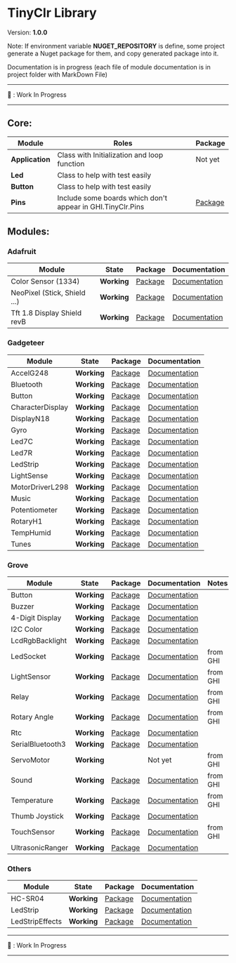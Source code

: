 # TinyClr Library
Version: __1.0.0__

Note: If environment variable __NUGET_REPOSITORY__ is define, some project generate a Nuget package for them, and copy generated package into it.

Documentation is in progress (each file of module documentation is in project folder with MarkDown File)

***
:construction: : Work In Progress
***

## Core:
Module              | Roles       | Package                                                                                            
------------------- | ----------- | -------------------------------------------------------------------------------------------------- 
 __Application__ | Class with Initialization and loop function | Not yet
__Led__ | Class to help with test easily |
__Button__ | Class to help with test easily |
__Pins__ | Include some boards which don't appear in GHI.TinyClr.Pins | [Package](https://www.nuget.org/packages/Bauland.Pins/)

## Modules:

### Adafruit

Module              | State       | Package                                                                                             | Documentation
------------------- | ----------- | --------------------------------------------------------------------------------------------------- | ----------------------------------------------------------------------------------------------------------------------
Color Sensor (1334) | __Working__ | [Package](https://www.nuget.org/packages/Bauland.Adafruit.ColorSensor1334/) | [Documentation](https://github.com/bauland/TinyClrLib/blob/master/Modules/Adafruit/ColorSensor1334/ColorSensor1334.md) 
NeoPixel (Stick, Shield ...) | __Working__ | [Package](https://www.nuget.org/packages/Bauland.Adafruit.NeoPixel/) | [Documentation](https://github.com/bauland/TinyClrLib/blob/master/Modules/Adafruit/ColorSensor1334/ColorSensor1334.md) 
Tft 1.8 Display Shield revB | __Working__ | [Package](https://www.nuget.org/packages/Bauland.Adafruit.TftDisplayShield/) | [Documentation](https://github.com/bauland/TinyClrLib/blob/master/Modules/Adafruit/TftDisplayShield/TftDisplayShield.md) 

### Gadgeteer

Module           | State       | Package                                                                                               | Documentation
---------------- | ----------- | ----------------------------------------------------------------------------------------------------- | -------------
AccelG248        | __Working__ | [Package](https://www.nuget.org/packages/Bauland.Gadgeteer.AccelG248/)        | [Documentation](https://github.com/bauland/TinyClrLib/blob/master/Modules/Gadgeteer/AccelG248/AccelG248.md)
Bluetooth		 | __Working__ | [Package](https://www.nuget.org/packages/Bauland.Gadgeteer.Bluetooth/)        | [Documentation](https://github.com/bauland/TinyClrLib/blob/master/Modules/Gadgeteer/Bluetooth/Bluetooth.md)
Button           | __Working__ | [Package](https://www.nuget.org/packages/Bauland.Gadgeteer.Button/)           | [Documentation](https://github.com/bauland/TinyClrLib/blob/master/Modules/Gadgeteer/Button/Button.md)
CharacterDisplay | __Working__ | [Package](https://www.nuget.org/packages/Bauland.Gadgeteer.CharacterDisplay/) | [Documentation](https://github.com/bauland/TinyClrLib/blob/master/Modules/Gadgeteer/CharacterDisplay/CharacterDisplay.md)
DisplayN18       | __Working__ | [Package](https://www.nuget.org/packages/Bauland.Gadgeteer.DisplayN18/)       | [Documentation](https://github.com/bauland/TinyClrLib/blob/master/Modules/Gadgeteer/DisplayN18/DisplayN18.md)
Gyro             | __Working__ | [Package](https://www.nuget.org/packages/Bauland.Gadgeteer.Gyro/)             | [Documentation](https://github.com/bauland/TinyClrLib/blob/master/Modules/Gadgeteer/Gyro/Gyro.md)
Led7C            | __Working__ | [Package](https://www.nuget.org/packages/Bauland.Gadgeteer.Led7C/)            | [Documentation](https://github.com/bauland/TinyClrLib/blob/master/Modules/Gadgeteer/Led7C/Led7C.md)
Led7R            | __Working__ | [Package](https://www.nuget.org/packages/Bauland.Gadgeteer.Led7R/)            | [Documentation](https://github.com/bauland/TinyClrLib/blob/master/Modules/Gadgeteer/Led7R/Led7R.md)
LedStrip         | __Working__ | [Package](https://www.nuget.org/packages/Bauland.Gadgeteer.LedStrip/)         | [Documentation](https://github.com/bauland/TinyClrLib/blob/master/Modules/Gadgeteer/LedStrip/LedStrip.md)
LightSense       | __Working__ | [Package](https://www.nuget.org/packages/Bauland.Gadgeteer.LightSense/)       | [Documentation](https://github.com/bauland/TinyClrLib/blob/master/Modules/Gadgeteer/LightSense/LightSense.md)
MotorDriverL298  | __Working__ | [Package](https://www.nuget.org/packages/Bauland.Gadgeteer.MotorDriverL298/)  | [Documentation](https://github.com/bauland/TinyClrLib/blob/master/Modules/Gadgeteer/MotorDriverL298/MotorDriverL298.md)
Music            | __Working__ | [Package](https://www.nuget.org/packages/Bauland.Gadgeteer.Music/)            | [Documentation](https://github.com/bauland/TinyClrLib/blob/master/Modules/Gadgeteer/Music/Music.md)
Potentiometer    | __Working__ | [Package](https://www.nuget.org/packages/Bauland.Gadgeteer.Potentiometer/)    | [Documentation](https://github.com/bauland/TinyClrLib/blob/master/Modules/Gadgeteer/Potentiometer/Potentiometer.md)
RotaryH1         | __Working__ | [Package](https://www.nuget.org/packages/Bauland.Gadgeteer.RotaryH1/)         | [Documentation](https://github.com/bauland/TinyClrLib/blob/master/Modules/Gadgeteer/RotaryH1/RotaryH1.md)
TempHumid        | __Working__ | [Package](https://www.nuget.org/packages/Bauland.Gadgeteer.TempHumid/)        | [Documentation](https://github.com/bauland/TinyClrLib/blob/master/Modules/Gadgeteer/TempHumid/TempHumid.md)
Tunes            | __Working__ | [Package](https://www.nuget.org/packages/Bauland.Gadgeteer.Tunes/)            | [Documentation](https://github.com/bauland/TinyClrLib/blob/master/Modules/Gadgeteer/Tunes/Tunes.md)

### Grove

Module          | State          | Package                                                                                           | Documentation                                                                                                           | Notes
--------------- | -------------- | ------------------------------------------------------------------------------------------------- | ----------------------------------------------------------------------------------------------------------------------- | -----
Button          | __Working__    | [Package](https://www.nuget.org/packages/Bauland.Grove.Button/)           | [Documentation](https://github.com/bauland/TinyClrLib/blob/master/Modules/Grove/Button/Button.md)                       | 
Buzzer          | __Working__    | [Package](https://www.nuget.org/packages/Bauland.Grove.Buzzer/)           | [Documentation](https://github.com/bauland/TinyClrLib/tree/master/Modules/Grove/Buzzer/Buzzer.md)                       |
4-Digit Display | __Working__    | [Package](https://www.nuget.org/packages/Bauland.Grove.FourDigitDisplay/) | [Documentation](https://github.com/bauland/TinyClrLib/blob/master/Modules/Grove/FourDigitDisplay/FourDigitDisplay.md)   |
I2C Color       | __Working__    | [Package](https://www.nuget.org/packages/Bauland.Grove.I2cColorSensor/)   | [Documentation](https://github.com/bauland/TinyClrLib/blob/master/Modules/Grove/I2cColorSensor/I2cColorSensor.md)       |
LcdRgbBacklight | __Working__    | [Package](https://www.nuget.org/packages/Bauland.Grove.LcdRgbBacklight/)  | [Documentation](https://github.com/bauland/TinyClrLib/blob/master/Modules/Grove/LcdRgbBacklight/LcdRgbBacklight.md)     |
LedSocket       | __Working__    | [Package](https://www.nuget.org/packages/Bauland.Grove.Led/)              | [Documentation](https://github.com/bauland/TinyClrLib/blob/master/Modules/Grove/Led/Led.md)                             | from GHI
LightSensor     | __Working__    | [Package](https://www.nuget.org/packages/Bauland.Grove.LightSensor/)      | [Documentation](https://github.com/bauland/TinyClrLib/blob/master/Modules/Grove/LightSensor/LightSensor.md)             | from GHI
Relay           | __Working__    | [Package](https://www.nuget.org/packages/Bauland.Grove.Relay/)            | [Documentation](https://github.com/bauland/TinyClrLib/blob/master/Modules/Grove/Relay/Relay.md)                         | from GHI
Rotary Angle    | __Working__    | [Package](https://www.nuget.org/packages/Bauland.Grove.RotaryAngleSensor/)| [Documentation](https://github.com/bauland/TinyClrLib/blob/master/Modules/Grove/RotaryAngleSensor/RotaryAngleSensor.md) | from GHI
Rtc             | __Working__    | [Package](https://www.nuget.org/packages/Bauland.Grove.Rtc/)              | [Documentation](https://github.com/bauland/TinyClrLib/blob/master/Modules/Grove/Rtc/Rtc.md)                             |
SerialBluetooth3| __Working__    | [Package](https://www.nuget.org/packages/Bauland.Grove.SerialBluetooth3/) | [Documentation](https://github.com/bauland/TinyClrLib/blob/master/Modules/Grove/SerialBluetooth3/SerialBluetooth3.md)   | 
ServoMotor      | __Working__    |                                                                                                   | Not yet                                                                                                                 | from GHI
Sound           | __Working__    | [Package](https://www.nuget.org/packages/Bauland.Grove.SoundSensor/)      | [Documentation](https://github.com/bauland/TinyClrLib/blob/master/Modules/Grove/SoundSensor/SoundSensor.md)             | from GHI
Temperature     | __Working__    | [Package](https://www.nuget.org/packages/Bauland.Grove.SoundSensor/)      | [Documentation](https://github.com/bauland/TinyClrLib/blob/master/Modules/Grove/TemperatureSensor/TemperatureSensor.md) | from GHI
Thumb Joystick  | __Working__    | [Package](https://www.nuget.org/packages/Bauland.Grove.ThumbJoystick/)    | [Documentation](https://github.com/bauland/TinyClrLib/blob/master/Modules/Grove/Thumb_Joystick/Thumb_Joystick.md)       |
TouchSensor     | __Working__    | [Package](https://www.nuget.org/packages/Bauland.Grove.TemperatureSensor/)| [Documentation](https://github.com/bauland/TinyClrLib/blob/master/Modules/Grove/TouchSensor/TouchSensor.md)             | from GHI 
UltrasonicRanger| __Working__    | [Package](https://www.nuget.org/packages/Bauland.Grove.UltrasonicRanger/) | [Documentation](https://github.com/bauland/TinyClrLib/blob/master/Modules/Grove/UltrasonicRanger/UltrasonicRanger.md)   |

<!-- 
### Mikro Click

Module                | State          | Package     | Documentation
--------------------- | -------------- | ----------- | -------------
Bluetooth LE P module | :construction: |             | Not yet
-->

### Others

Module          | State          | Package                                                                                                                  | Documentation
--------------- | -------------- | ------------------------------------------------------------------------------------------------------------------------ | -------------
HC-SR04         | __Working__    | [Package](https://www.nuget.org/packages/Bauland.Others.HCSR04/)          | [Documentation](https://github.com/bauland/TinyClrLib/blob/master/Modules/Others/HCSR04/HC-SR04.md)
LedStrip        | __Working__    | [Package](https://www.nuget.org/packages/Bauland.Others.LedStrip/)        | [Documentation](https://github.com/bauland/TinyClrLib/blob/master/Modules/Others/LedStrip_APA102/LedStrip.md)
LedStripEffects | __Working__    | [Package](https://www.nuget.org/packages/Bauland.Others.LedStripEffects/) | [Documentation](https://github.com/bauland/TinyClrLib/blob/master/Modules/Others/LedStripEffects/LedStripEffects.md)
<!-- 
RC522 Rfid      | :construction: |                                                                                                                          | Not yet
-->

***
:construction: : Work In Progress
***